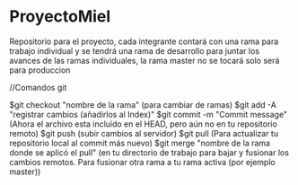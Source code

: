 # ProyectoMiel
Repositorio para el proyecto, cada integrante contará con una rama para trabajo individual y se tendrá una rama de desarrollo para juntar los avances de las ramas individuales, la rama master no se tocará solo será para produccion

//Comandos git

$git checkout "nombre de la rama" (para cambiar de ramas)
$git add -A "registrar cambios (añadirlos al Index)"
$git commit -m "Commit message" (Ahora el archivo esta incluído en el HEAD, pero aún no en tu repositorio remoto)
$git push (subir cambios al servidor)
$git pull (Para actualizar tu repositorio local al commit más nuevo)
$git merge "nombre de la rama donde se aplicó el pull" (en tu directorio de trabajo para bajar y fusionar los cambios remotos.
Para fusionar otra rama a tu rama activa (por ejemplo master))
